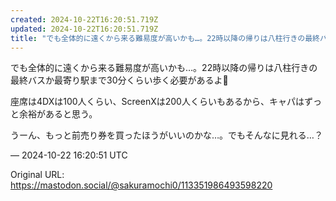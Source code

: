 ```yaml
---
created: 2024-10-22T16:20:51.719Z
updated: 2024-10-22T16:20:51.719Z
title: "でも全体的に遠くから来る難易度が高いかも…。22時以降の帰りは八柱行きの最終バス[...]"
---
```


<p>でも全体的に遠くから来る難易度が高いかも…。22時以降の帰りは八柱行きの最終バスか最寄り駅まで30分くらい歩く必要があるよ🥲</p><p>座席は4DXは100人くらい、ScreenXは200人くらいもあるから、キャパはずっと余裕があると思う。</p><p>うーん、もっと前売り券を買ったほうがいいのかな…。でもそんなに見れる…？</p>

&mdash; 2024-10-22 16:20:51 UTC

Original URL: https://mastodon.social/@sakuramochi0/113351986493598220
